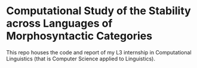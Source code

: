 # Computational Study of the Stability across Languages of Morphosyntactic Categories

This repo houses the code and report of my L3 internship in Computational Linguistics (that is Computer Science applied to Linguistics).
